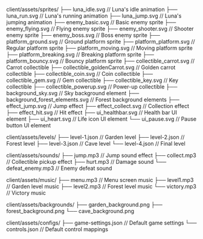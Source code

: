 client/assets/sprites/
├── luna_idle.svg          // Luna's idle animation
├── luna_run.svg           // Luna's running animation
├── luna_jump.svg          // Luna's jumping animation
├── enemy_basic.svg        // Basic enemy sprite
├── enemy_flying.svg       // Flying enemy sprite
├── enemy_shooter.svg      // Shooter enemy sprite
├── enemy_boss.svg         // Boss enemy sprite
├── platform_ground.svg    // Ground platform sprite
├── platform_platform.svg  // Regular platform sprite
├── platform_moving.svg    // Moving platform sprite
├── platform_breaking.svg  // Breaking platform sprite
├── platform_bouncy.svg    // Bouncy platform sprite
├── collectible_carrot.svg        // Carrot collectible
├── collectible_goldenCarrot.svg  // Golden carrot collectible
├── collectible_coin.svg          // Coin collectible
├── collectible_gem.svg           // Gem collectible
├── collectible_key.svg           // Key collectible
├── collectible_powerup.svg       // Power-up collectible
├── background_sky.svg            // Sky background element
├── background_forest_elements.svg // Forest background elements
├── effect_jump.svg               // Jump effect
├── effect_collect.svg            // Collection effect
├── effect_hit.svg                // Hit effect
├── ui_healthbar.svg              // Health bar UI element
├── ui_heart.svg                  // Life icon UI element
└── ui_pause.svg                  // Pause button UI element

client/assets/levels/
├── level-1.json         // Garden level
├── level-2.json         // Forest level
├── level-3.json         // Cave level
└── level-4.json         // Final level

client/assets/sounds/
├── jump.mp3             // Jump sound effect
├── collect.mp3          // Collectible pickup effect
├── hurt.mp3             // Damage sound
└── defeat_enemy.mp3     // Enemy defeat sound

client/assets/music/
├── menu.mp3             // Menu screen music
├── level1.mp3           // Garden level music
├── level2.mp3           // Forest level music
└── victory.mp3          // Victory music

client/assets/backgrounds/
├── garden_background.png
├── forest_background.png
└── cave_background.png

client/assets/configs/
├── game-settings.json    // Default game settings
└── controls.json         // Default control mappings